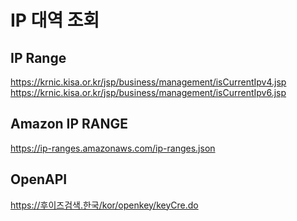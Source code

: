 IP 대역 조회
================

## IP Range
https://krnic.kisa.or.kr/jsp/business/management/isCurrentIpv4.jsp
https://krnic.kisa.or.kr/jsp/business/management/isCurrentIpv6.jsp

## Amazon IP RANGE
https://ip-ranges.amazonaws.com/ip-ranges.json

## OpenAPI
https://후이즈검색.한국/kor/openkey/keyCre.do

